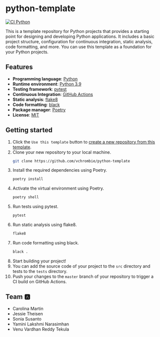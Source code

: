 # python-template
[![CI Python](https://github.com/vchrombie/team-a-python/actions/workflows/ci-python.yml/badge.svg?branch=master)](https://github.com/vchrombie/team-a-python/actions/workflows/ci-python.yml)

This is a template repository for Python projects that provides a starting point for designing and developing Python applications. It includes a basic project structure, configuration for continuous integration, static analysis, code formatting, and more. You can use this template as a foundation for your Python projects.

## Features

- **Programming language**: [Python](https://www.python.org/)
- **Runtime environment**: [Python 3.9](https://docs.python.org/3/library/python.html)
- **Testing framework**: [pytest](https://docs.pytest.org/en/7.4.x/)
- **Continuous Integration**: [GitHub Actions](https://docs.github.com/en/actions)
- **Static analysis**: [flake8](https://github.com/PyCQA/flake8)
- **Code formatting**: [black](https://github.com/psf/black)
- **Package manager**: [Poetry](https://python-poetry.org/)
- **License**: [MIT](LICENSE)

## Getting started

1. Click the `Use this template` button to [create a new repository from this template](https://docs.github.com/en/repositories/creating-and-managing-repositories/creating-a-repository-from-a-template).
2. Clone your new repository to your local machine.
    ```bash
    git clone https://github.com/vchrombie/python-template
    ```
3. Install the required dependencies using Poetry.
    ```bash
    poetry install
    ```
4. Activate the virtual environment using Poetry.
    ```bash
    poetry shell
    ```
5. Run tests using pytest.
    ```bash
    pytest
    ```
6. Run static analysis using flake8.
    ```bash
    flake8
    ```
7. Run code formatting using black.
    ```bash
    black .
    ```
8. Start building your project!
9. You can add the source code of your project to the `src` directory and tests to the `tests` directory.
10. Push your changes to the `master` branch of your repository to trigger a CI build on GitHub Actions.

## Team 🅰️

- Carolina Martin
- Jessie Theisen
- Sonia Susanto
- Yamini Lakshmi Narasimhan
- Venu Vardhan Reddy Tekula
